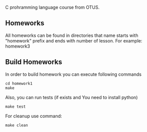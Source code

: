 
C prohramming language course from OTUS.


Homeworks
---------
All homeworks can be found in directories that name starts with "homework" prefix and ends with number of lesson. For  example: homework3


Build Homeworks
----------------
In order to build homework you can execute following commands

    cd homework1
    make

Also, you can run tests (if exists and You need to install python)

    make test


For cleanup use command:

    make clean

